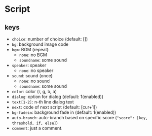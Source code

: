 # Script
## keys
- `choice`: number of choice (default: [])
- `bg`: background image code
- `bgm`: BGM (repeat)
  - `none`: no BGM
  - `soundname`: some sound
- `speaker`: speaker
  - `none`: no speaker
- `sound`: sound (once)
  - `none`: no sound
  - `soundname`: some sound
- `color`: color (r, g, b, a)
- `dialog`: option for dialog (default: 1(enabled))
- `text[1-2]`: n-th line dialog text 
- `next`: code of next script (default: [cur+1])
- `bg-fadein`: background fade in (default: 1(enabled))
- `auto-branch`: auto-branch based on specific score (`"score": [key, threshold, if, else]`)
- `comment`: just a comment.
